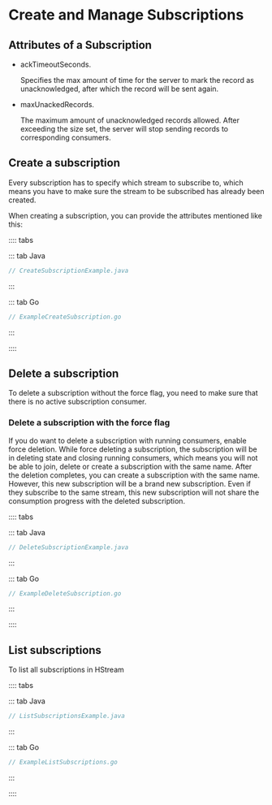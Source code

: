 # Create and Manage Subscriptions

## Attributes of a Subscription

- ackTimeoutSeconds.

  Specifies the max amount of time for the server to mark the record as
  unacknowledged, after which the record will be sent again.

- maxUnackedRecords.

  The maximum amount of unacknowledged records allowed. After exceeding the size
  set, the server will stop sending records to corresponding consumers.

## Create a subscription

Every subscription has to specify which stream to subscribe to, which means you
have to make sure the stream to be subscribed has already been created.

When creating a subscription, you can provide the attributes mentioned like
this:

:::: tabs

::: tab Java

```java
// CreateSubscriptionExample.java
```

:::

::: tab Go

```go
// ExampleCreateSubscription.go
```

:::

::::

## Delete a subscription

To delete a subscription without the force flag, you need to make sure that
there is no active subscription consumer.

### Delete a subscription with the force flag

If you do want to delete a subscription with running consumers, enable force
deletion. While force deleting a subscription, the subscription will be in
deleting state and closing running consumers, which means you will not be able
to join, delete or create a subscription with the same name. After the deletion
completes, you can create a subscription with the same name. However, this new
subscription will be a brand new subscription. Even if they subscribe to the
same stream, this new subscription will not share the consumption progress with
the deleted subscription.

:::: tabs

::: tab Java

```java
// DeleteSubscriptionExample.java
```

:::

::: tab Go

```go
// ExampleDeleteSubscription.go
```

:::

::::

## List subscriptions

To list all subscriptions in HStream

:::: tabs

::: tab Java

```java
// ListSubscriptionsExample.java
```

:::

::: tab Go

```go
// ExampleListSubscriptions.go
```

:::

::::
